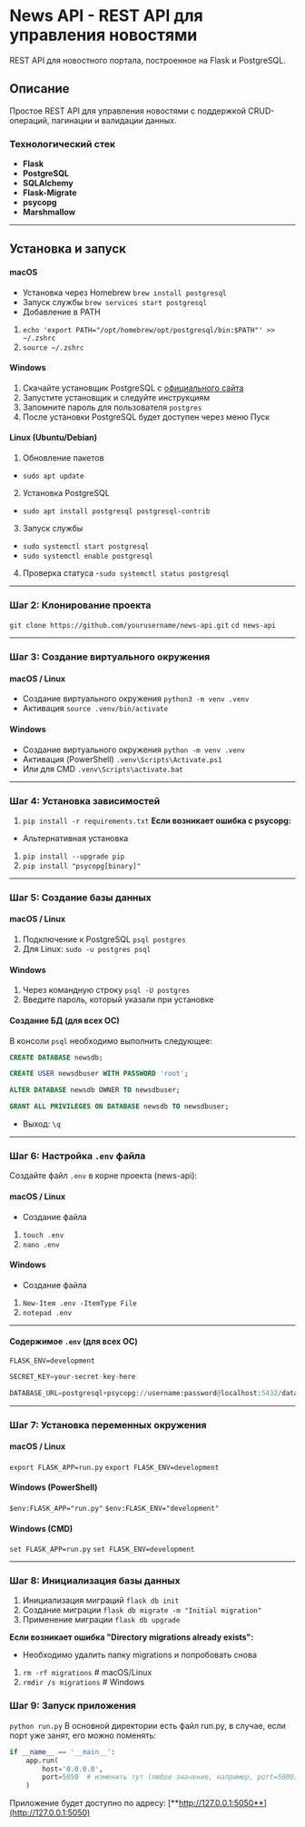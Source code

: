 # News API - REST API для управления новостями

REST API для новостного портала, построенное на Flask и PostgreSQL.

## Описание

Простое REST API для управления новостями с поддержкой CRUD-операций, пагинации и валидации данных.

### Технологический стек
- **Flask** 
- **PostgreSQL** 
- **SQLAlchemy** 
- **Flask-Migrate** 
- **psycopg** 
- **Marshmallow**

---

## Установка и запуск
#### macOS
- Установка через Homebrew
```brew install postgresql```
- Запуск службы
```brew services start postgresql```
- Добавление в PATH
1. ```echo 'export PATH="/opt/homebrew/opt/postgresql/bin:$PATH"' >> ~/.zshrc```
2. ```source ~/.zshrc```

#### Windows
1. Скачайте установщик PostgreSQL с [официального сайта](https://www.postgresql.org/download/windows/)
2. Запустите установщик и следуйте инструкциям
3. Запомните пароль для пользователя `postgres`
4. После установки PostgreSQL будет доступен через меню Пуск

#### Linux (Ubuntu/Debian)
1. Обновление пакетов 
- ```sudo apt update```
2. Установка PostgreSQL 
- ```sudo apt install postgresql postgresql-contrib```
3. Запуск службы 
- ```sudo systemctl start postgresql```
- ```sudo systemctl enable postgresql```
4. Проверка статуса 
-```sudo systemctl status postgresql```

---
### Шаг 2: Клонирование проекта
```git clone https://github.com/yourusername/news-api.git```
```cd news-api```


---

### Шаг 3: Создание виртуального окружения
#### macOS / Linux
- Создание виртуального окружения ```python3 -m venv .venv```
- Активация ```source .venv/bin/activate```

#### Windows
- Создание виртуального окружения ```python -m venv .venv```
- Активация (PowerShell) ```.venv\Scripts\Activate.ps1```
- Или для CMD ```.venv\Scripts\activate.bat```

---

### Шаг 4: Установка зависимостей
1. ```pip install -r requirements.txt```
**Если возникает ошибка с psycopg:**
- Альтернативная установка
1. ```pip install --upgrade pip```
2. ```pip install "psycopg[binary]"```

---

### Шаг 5: Создание базы данных

#### macOS / Linux
1. Подключение к PostgreSQL ```psql postgres```
2. Для Linux: ```sudo -u postgres psql```


#### Windows
1. Через командную строку
```psql -U postgres```
2. Введите пароль, который указали при установке



#### Создание БД (для всех ОС)
В консоли `psql` необходимо выполнить следующее:

```sql
CREATE DATABASE newsdb;
```

```sql
CREATE USER newsdbuser WITH PASSWORD 'root';
```

```sql
ALTER DATABASE newsdb OWNER TO newsdbuser;
```

```sql
GRANT ALL PRIVILEGES ON DATABASE newsdb TO newsdbuser;
```

- Выход: ```\q```


---

### Шаг 6: Настройка `.env` файла
Создайте файл `.env` в корне проекта (news-api):

#### macOS / Linux
- Создание файла 
1. ```touch .env```
2. ```nano .env```

#### Windows
- Создание файла
1. ```New-Item .env -ItemType File```
2. ```notepad .env```

---

#### Содержимое `.env` (для всех ОС)

```
FLASK_ENV=development
```

```python
SECRET_KEY=your-secret-key-here
```

```python
DATABASE_URL=postgresql+psycopg://username:password@localhost:5432/database-name
```

---

### Шаг 7: Установка переменных окружения

#### macOS / Linux
```export FLASK_APP=run.py```
```export FLASK_ENV=development```

#### Windows (PowerShell)
```$env:FLASK_APP="run.py"```
```$env:FLASK_ENV="development"```

#### Windows (CMD)
```set FLASK_APP=run.py```
```set FLASK_ENV=development```

---

### Шаг 8: Инициализация базы данных
1. Инициализация миграций
```flask db init```
2. Создание миграции
```flask db migrate -m "Initial migration"```
3. Применение миграции
```flask db upgrade```

**Если возникает ошибка "Directory migrations already exists":**
- Необходимо удалить папку migrations и попробовать снова
1. ```rm -rf migrations``` # macOS/Linux
1. ```rmdir /s migrations``` # Windows

### Шаг 9: Запуск приложения
```python run.py```
В основной директории есть файл run.py, в случае, если порт уже занят, его можно поменять:

```python
if __name__ == '__main__':
    app.run(
        host='0.0.0.0', 
        port=5050  # изменить тут (любое значение, например, port=5000)
    )
```

Приложение будет доступно по адресу: [**http://127.0.0.1:5050**](http://127.0.0.1:5050)

